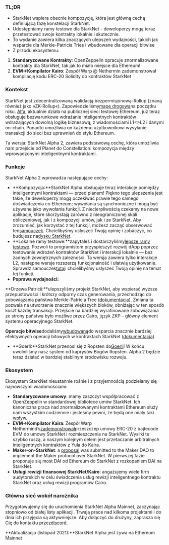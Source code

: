### TL;DR

* StarkNet wspiera obecnie kompozycję, która jest główną cechą definiującą fazę konstelacji StarkNet.
* Udostępniamy ramy testowe dla StarkNet - deweloperzy mogą teraz przetestować swoje kontrakty lokalnie i skutecznie.
* To wydanie zawiera kilka znaczących ulepszeń wydajności, takich jak wsparcie dla Merkle-Patricia Tries i wbudowane dla operacji bitwise
* Z przodu ekosystemu:

1. **Standaryzowane Kontrakty**: OpenZeppelin opracuje znormalizowane kontrakty dla StarkNet, tak jak to miało miejsce dla Ethereum!
2. **EVM->Kompilator Kairo**: Zespół Warp @ Nethermin zademonstrował kompilację kodu ERC-20 Solidity do kontraktów StarkNet

### Kontekst

StarkNet jest zdecentralizowaną walidacją bezpermisjonową-Rollup (znaną również jako »ZK-Rollup«). Zapowiedzieliśmy[mapę drogową](https://medium.com/starkware/on-the-road-to-starknet-a-permissionless-stark-powered-l2-zk-rollup-83be53640880)na początku roku. [Alfa](https://medium.com/starkware/starknet-alpha-1-90c3348cca4f), aktualnie działa na publicznej sieci testowej Ethereum, już teraz obsługuje bezwarunkowe wdrażanie inteligentnych kontraktów wdrażających dowolną logikę biznesową, z wiadomościami L1<>L2 i danymi on-chain. Ponadto umożliwia on każdemu użytkownikowi wysyłanie transakcji do sieci bez uprawnień do stylu Ethereum.

Ta wersja: StarkNet Alpha 2, zawiera podstawową cechę, która umożliwia nam przejście od Planet do Constellation: kompozycja między wprowadzonymi inteligentnymi kontraktami.

### Funkcje

StarkNet Alpha 2 wprowadza następujące cechy:

* **Kompozycja:**StarkNet Alpha obsługuje teraz interakcje pomiędzy inteligentnymi kontraktami — przed planem! Piękno tego ulepszenia jest takie, że deweloperzy mogą oczekiwać prawie tego samego doświadczenia co Ethereum; wywołania są synchroniczne i mogą być używane jako wywołania funkcji. Z niecierpliwością czekamy na nowe aplikacje, które skorzystają zarówno z nieograniczonej skali obliczeniowej, jak i z kompozycji umów, jak i ze StarkNet. Aby zrozumieć, jak korzystać z tej funkcji, możesz zacząć obserwować ten[samouczek](https://www.cairo-lang.org/docs/hello_starknet/calling_contracts.html). Chcielibyśmy usłyszeć Twoją opinię i zobaczyć, co budujesz na[dysku StarkNet](https://discord.gg/uJ9HZTUk2Y).
* **Lokalne ramy testowe:**zapytałeś i dostarczyliśmy[lepsze ramy testowe](https://github.com/starkware-libs/cairo-lang/tree/master/src/starkware/starknet/testing). Pozwoli to programistom przyspieszyć rozwój dApp poprzez testowanie wdrożeń kontraktów StarkNet i interakcji lokalnie — bez żadnych zewnętrznych zależności. Ta wersja zawiera tylko interakcje L2, następne wersje rozszerzą funkcjonalność i ułatwią użytkowanie. Sprawdź samouczek[tutaj](https://www.cairo-lang.org/docs/hello_starknet/unit_tests.html)i chcielibyśmy usłyszeć Twoją opinię na temat tej funkcji.
* **Poprawa wydajności:**

**Drzewa Patricii:**ulepszyliśmy projekt StarkNet, aby wspierać wyższe przepustowości i krótszy odporny czas generowania, przechodząc do zobowiązania państwa Merkle-Patricia Tree ([dokumentacja](https://github.com/starkware-libs/cairo-lang/blob/master/src/starkware/cairo/common/patricia_utils.py)). Zmiana ta pozwala na utworzenie znacznie większych bloków, obniżając w ten sposób koszt każdej transakcji. Przejście na bardziej wyrafinowane zobowiązania ze strony państwa było możliwe przez Cairo, język ZKP – główny element systemu operacyjnego StarkNet.

**Operacje bitwise**dodaliśmy[wbudowaną](https://www.cairo-lang.org/docs/how_cairo_works/builtins.html)do wsparcia znacznie bardziej efektywnych operacji bitowych w kontraktach StarkNet ([dokumentacja](https://www.cairo-lang.org/docs/reference/common_library.html#common-library-bitwise)).

* **Goerli:**StarkNet przenosi się z Ropsten do[Goerli](https://goerli.etherscan.io/address/0xee02F29aE9A4988aE064940bF11954d6eafE26Ac)! W końcu uwolniliśmy nasz system od kaprysów Bogów Ropsten. Alpha 2 będzie teraz działać w bardziej stabilnym środowisku rozwoju.

### Ekosystem

Ekosystem StarkNet nieustannie rośnie i z przyjemnością podzielamy się najnowszymi wiadomościami:

* **Standaryzowane umowy**: mamy zaszczyt współpracować z OpenZeppelin w standardowej bibliotece umów StarkNet. Ich kanoniczna praca nad znormalizowanymi kontraktami Ethereum służy nam wszystkim codziennie i jesteśmy pewni, że będą one miały taki wpływ.
* **EVM->Kompilator Kaira**: Zespół Warp Nethermind’s[zademonstrował](https://medium.com/nethermind-eth/warp-your-way-to-starknet-ddd6856875e0)przeszczep umowy ERC-20 z bajtecode EVM do umowy StarkNet i rozmieszczenia na StarkNet. Wysiłki te szybko ruszą, a naszym kolejnym celem jest przetaczanie arbitralnych inteligentnych kontraktów z Yula do Kaira.
* **Maker-on-StarkNet**: a [proposal](https://forum.makerdao.com/t/mip39c2-sp19-adding-the-starknet-engineering-core-unit-sne-001/9745) was submitted to the Maker DAO to implement the Maker protocol over StarkNet. W pierwszej fazie proponuje się most DAI od Ethereum do StarkNet z rozkopaniem DAI na StarkNet.
* **Usługi rewizji finansowej StarkNet/Kairo**: angażujemy wiele firm audytorskich w celu świadczenia usług rewizji inteligentnego kontraktu StarkNet oraz usług rewizji programów Cairo.

### Główna sieć wokół narożnika

Przygotowujemy się do uruchomienia StarkNet Alpha Mainnet, zaczynając stopniowo od białej listy aplikacji. Trwają prace nad kilkoma projektami i do dnia ich przyjęcia są aktywniejsze. Aby dołączyć do drużyny, zaprasza się Cię do kontaktu przez[discord](https://discord.gg/uJ9HZTUk2Y).

**Aktualizacja (listopad 2021):**StarkNet Alpha jest żywa na Ethereum Mainnet